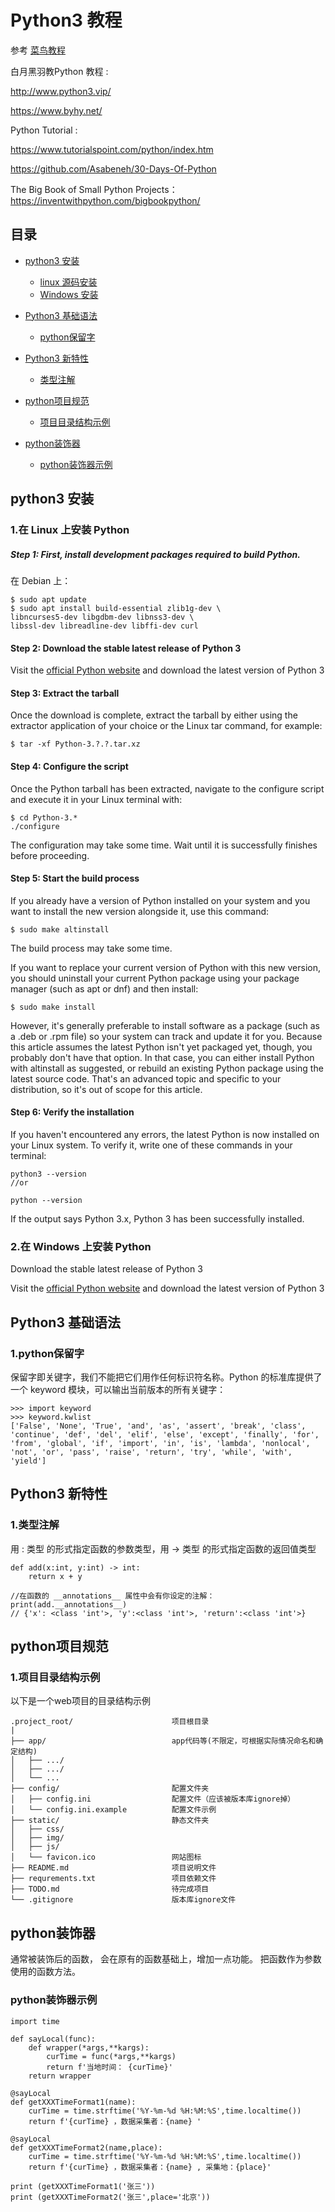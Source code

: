 # Python3 教程

参考
[菜鸟教程](https://www.runoob.com/python3/python3-tutorial.html)

白月黑羽教Python 教程 :

http://www.python3.vip/

https://www.byhy.net/


Python Tutorial :

https://www.tutorialspoint.com/python/index.htm



https://github.com/Asabeneh/30-Days-Of-Python


The Big Book of Small Python Projects：
https://inventwithpython.com/bigbookpython/


## 目录

- [python3 安装](#python3-安装)
    - [linux 源码安装](#1在-linux-上安装-python)
    - [Windows 安装](#2在-windows-上安装-python)

- [Python3 基础语法](#python3-基础语法)
    - [python保留字](#1python保留字)

- [Python3 新特性](#python3-新特性)
    - [类型注解](#1类型注解)

- [python项目规范](#python项目规范)
    - [项目目录结构示例](#1项目目录结构示例)

- [python装饰器](#python装饰器)
    - [python装饰器示例](#1python装饰器示例)

## python3 安装

### 1.在 Linux 上安装 Python

##### Step 1: First, install development packages required to build Python.
在 Debian 上：
```
$ sudo apt update
$ sudo apt install build-essential zlib1g-dev \
libncurses5-dev libgdbm-dev libnss3-dev \
libssl-dev libreadline-dev libffi-dev curl
```

#### Step 2: Download the stable latest release of Python 3

Visit the [official Python website](http://python.org/) and download the latest version of Python 3

#### Step 3: Extract the tarball
Once the download is complete, extract the tarball by either using the extractor application of your choice or the Linux tar command, for example:

```
$ tar -xf Python-3.?.?.tar.xz
```

#### Step 4: Configure the script

Once the Python tarball has been extracted, navigate to the configure script and execute it in your Linux terminal with:

```
$ cd Python-3.*
./configure
```
The configuration may take some time. Wait until it is successfully finishes before proceeding.

#### Step 5: Start the build process

If you already have a version of Python installed on your system and you want to install the new version alongside it, use this command:

```
$ sudo make altinstall
```

The build process may take some time.

If you want to replace your current version of Python with this new version, you should uninstall your current Python package using your package manager (such as apt or dnf) and then install:

```
$ sudo make install
```

However, it's generally preferable to install software as a package (such as a .deb or .rpm file) so your system can track and update it for you. Because this article assumes the latest Python isn't yet packaged yet, though, you probably don't have that option. In that case, you can either install Python with altinstall as suggested, or rebuild an existing Python package using the latest source code. That's an advanced topic and specific to your distribution, so it's out of scope for this article.

#### Step 6: Verify the installation
If you haven't encountered any errors, the latest Python is now installed on your Linux system. To verify it, write one of these commands in your terminal:
```
python3 --version
//or

python --version
```
If the output says Python 3.x, Python 3 has been successfully installed.

### 2.在 Windows 上安装 Python
Download the stable latest release of Python 3

Visit the [official Python website](http://python.org/) and download the latest version of Python 3

## Python3 基础语法

### 1.python保留字
保留字即关键字，我们不能把它们用作任何标识符名称。Python 的标准库提供了一个 keyword 模块，可以输出当前版本的所有关键字：
```
>>> import keyword
>>> keyword.kwlist
['False', 'None', 'True', 'and', 'as', 'assert', 'break', 'class', 'continue', 'def', 'del', 'elif', 'else', 'except', 'finally', 'for', 'from', 'global', 'if', 'import', 'in', 'is', 'lambda', 'nonlocal', 'not', 'or', 'pass', 'raise', 'return', 'try', 'while', 'with', 'yield']
```

## Python3 新特性

### 1.类型注解

用 : 类型 的形式指定函数的参数类型，用 -> 类型 的形式指定函数的返回值类型

```
def add(x:int, y:int) -> int:
    return x + y

//在函数的 __annotations__ 属性中会有你设定的注解：
print(add.__annotations__)
// {'x': <class 'int'>, 'y':<class 'int'>, 'return':<class 'int'>}
```

## python项目规范

### 1.项目目录结构示例

以下是一个web项目的目录结构示例

```
.project_root/                      项目根目录         
|
├── app/                            app代码等(不限定，可根据实际情况命名和确定结构)
│   ├── .../
│   ├── .../
│   └── ...
├── config/                         配置文件夹
│   ├── config.ini                  配置文件（应该被版本库ignore掉）
│   └── config.ini.example          配置文件示例
├── static/                         静态文件夹
│   ├── css/                        
│   ├── img/
│   ├── js/
│   └── favicon.ico                 网站图标
├── README.md                       项目说明文件
├── requrements.txt                 项目依赖文件
├── TODO.md                         待完成项目
└── .gitignore                      版本库ignore文件
```

## python装饰器

通常被装饰后的函数， 会在原有的函数基础上，增加一点功能。
把函数作为参数使用的函数方法。

### python装饰器示例

```
import time

def sayLocal(func):
    def wrapper(*args,**kargs):
        curTime = func(*args,**kargs)
        return f'当地时间： {curTime}'
    return wrapper

@sayLocal
def getXXXTimeFormat1(name):
    curTime = time.strftime('%Y-%m-%d %H:%M:%S',time.localtime())
    return f'{curTime} ，数据采集者：{name} '

@sayLocal
def getXXXTimeFormat2(name,place):
    curTime = time.strftime('%Y-%m-%d %H:%M:%S',time.localtime())
    return f'{curTime} ，数据采集者：{name} , 采集地：{place}'

print (getXXXTimeFormat1('张三'))    
print (getXXXTimeFormat2('张三',place='北京'))    
```